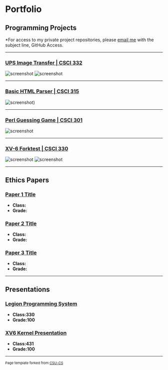 Portfolio
=========

Programming Projects
--------------------

*For access to my private project repositories, please [email me](mailto:bacollins1@csustudent.net?subject=GitHub%20Access) with the subject line, GitHub Access.

---
### [UPS Image Transfer | CSCI 332](Project1.md)

![screenshot](Seniorscreenshots/Screenshot(95).png)
![screenshot](Seniorscreenshots/Screenshot(96).png)

---
### [Basic HTML Parser | CSCI 315](Project2.md)

![screenshot](Seniorscreenshots/Screenshot(94).png))

---
### [Perl Guessing Game | CSCI 301](Project3.md)

![screenshot](Seniorscreenshots/Screenshot(93).png)

---
### [XV-6 Forktest | CSCI 330](Project4.md)

![screenshot](Seniorscreenshots/Screenshot(97).png)
![screenshot](Seniorscreenshots/Screenshot(98).png)

---

Ethics Papers
-------------

### [Paper 1 Title](/pdf/sample_presentation.pdf)

-   **Class:**  
-   **Grade:**

### [Paper 2 Title](/pdf/sample_presentation.pdf)

-   **Class:** 
-   **Grade:**

### [Paper 3 Title](/pdf/sample_presentation.pdf)

-   **Class:** 
-   **Grade:**

---

Presentations
-------------

### [Legion Programming System](/pdf/sample_presentation.pdf)

- **Class:330** 
- **Grade:100**


### [XV6 Kernel Presentation](/pdf/sample_presentation.pdf)

- **Class:431** 
- **Grade:100**

---

<p style="font-size:11px">Page template forked from <a href="https://github.com/csu-cs/csci-portfolio">CSU-CS</a></p>
<!-- Remove above link if you don't want to attributive -->

